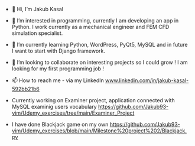 - 👋 Hi, I’m Jakub Kasal
- 👀 I’m interested in programming, currently I am developing an app in Python. I work currently as a mechanical engineer and FEM CFD simulation specialist.
- 🌱 I’m currently learning Python, WordPress, PyQt5, MySQL and in future I want to start with Django framework.
- 💞️ I’m looking to collaborate on interesting projects so I could grow ! I am looking for my first programming job !
- 📫 How to reach me -  via my LinkedIn www.linkedin.com/in/jakub-kasal-592bb21b6

- Currently working on Examiner project, application connected with MySQL examinig users vocabulary https://github.com/Jakub93-vim/Udemy_exercises/tree/main/Examiner_Project 
- I have done Blackjack game on my own https://github.com/Jakub93-vim/Udemy_exercises/blob/main/Milestone%20project%202/Blackjack.py 

<!---
Jakub93-vim/Jakub93-vim is a ✨ special ✨ repository because its `README.md` (this file) appears on your GitHub profile.
You can click the Preview link to take a look at your changes.
--->
